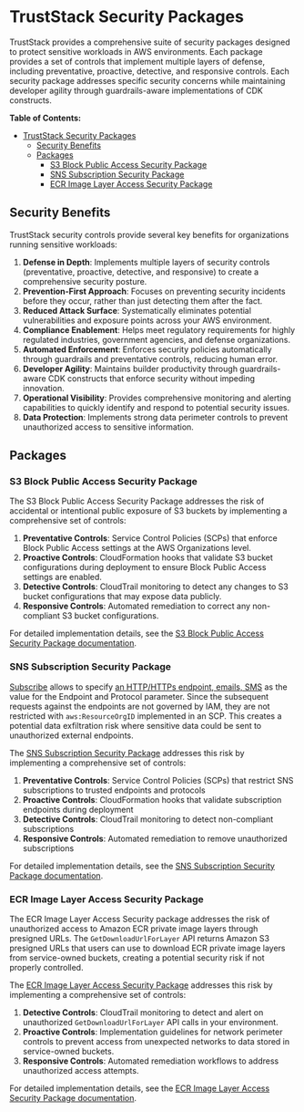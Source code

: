 # TrustStack Security Packages

TrustStack provides a comprehensive suite of security packages designed to protect sensitive workloads in AWS environments. Each package provides a set of controls that implement multiple layers of defense, including preventative, proactive, detective, and responsive controls. Each security package addresses specific security concerns while maintaining developer agility through guardrails-aware implementations of CDK constructs.

**Table of Contents:**

- [TrustStack Security Packages](#truststack-security-packages)
  - [Security Benefits](#security-benefits)
  - [Packages](#packages)
    - [S3 Block Public Access Security Package](#s3-block-public-access-security-package)
    - [SNS Subscription Security Package](#sns-subscription-security-package)
    - [ECR Image Layer Access Security Package](#ecr-image-layer-access-security-package)

## Security Benefits

TrustStack security controls provide several key benefits for organizations running sensitive workloads:

1. **Defense in Depth**: Implements multiple layers of security controls (preventative, proactive, detective, and responsive) to create a comprehensive security posture.
2. **Prevention-First Approach**: Focuses on preventing security incidents before they occur, rather than just detecting them after the fact.
3. **Reduced Attack Surface**: Systematically eliminates potential vulnerabilities and exposure points across your AWS environment.
4. **Compliance Enablement**: Helps meet regulatory requirements for highly regulated industries, government agencies, and defense organizations.
5. **Automated Enforcement**: Enforces security policies automatically through guardrails and preventative controls, reducing human error.
6. **Developer Agility**: Maintains builder productivity through guardrails-aware CDK constructs that enforce security without impeding innovation.
7. **Operational Visibility**: Provides comprehensive monitoring and alerting capabilities to quickly identify and respond to potential security issues.
8. **Data Protection**: Implements strong data perimeter controls to prevent unauthorized access to sensitive information.

## Packages

### S3 Block Public Access Security Package

The S3 Block Public Access Security Package addresses the risk of accidental or intentional public exposure of S3 buckets by implementing a comprehensive set of controls:

1. **Preventative Controls**: Service Control Policies (SCPs) that enforce Block Public Access settings at the AWS Organizations level.
2. **Proactive Controls**: CloudFormation hooks that validate S3 bucket configurations during deployment to ensure Block Public Access settings are enabled.
3. **Detective Controls**: CloudTrail monitoring to detect any changes to S3 bucket configurations that may expose data publicly.
4. **Responsive Controls**: Automated remediation to correct any non-compliant S3 bucket configurations.

For detailed implementation details, see the [S3 Block Public Access Security Package documentation](lib/security-packages/s3/block-public-access/README.md).

### SNS Subscription Security Package

[Subscribe](https://docs.aws.amazon.com/sns/latest/api/API_Subscribe.html) allows to specify [an HTTP/HTTPs endpoint, emails, SMS](https://docs.aws.amazon.com/sns/latest/dg/sns-create-subscribe-endpoint-to-topic.html) as the value for the Endpoint and Protocol parameter. Since the subsequent requests against the endpoints are not governed by IAM, they are not restricted with `aws:ResourceOrgID` implemented in an SCP. This creates a potential data exfiltration risk where sensitive data could be sent to unauthorized external endpoints.

The [SNS Subscription Security Package](lib/security-packages/sns/subscription-security/README.md) addresses this risk by implementing a comprehensive set of controls:

1. **Preventative Controls**: Service Control Policies (SCPs) that restrict SNS subscriptions to trusted endpoints and protocols
2. **Proactive Controls**: CloudFormation hooks that validate subscription endpoints during deployment
3. **Detective Controls**: CloudTrail monitoring to detect non-compliant subscriptions
4. **Responsive Controls**: Automated remediation to remove unauthorized subscriptions

For detailed implementation details, see the [SNS Subscription Security Package documentation](lib/security-packages/sns/subscription-security/README.md).

### ECR Image Layer Access Security Package

The ECR Image Layer Access Security package addresses the risk of unauthorized access to Amazon ECR private image layers through presigned URLs. The `GetDownloadUrlForLayer` API returns Amazon S3 presigned URLs that users can use to download ECR private image layers from service-owned buckets, creating a potential security risk if not properly controlled.

The [ECR Image Layer Access Security Package](lib/security-packages/ecr/image-layer-access/README.md) addresses this risk by implementing a comprehensive set of controls:

1. **Detective Controls**: CloudTrail monitoring to detect and alert on unauthorized `GetDownloadUrlForLayer` API calls in your environment.
2. **Proactive Controls**: Implementation guidelines for network perimeter controls to prevent access from unexpected networks to data stored in service-owned buckets.
3. **Responsive Controls**: Automated remediation workflows to address unauthorized access attempts.

For detailed implementation details, see the [ECR Image Layer Access Security Package documentation](lib/security-packages/ecr/image-layer-access/README.md).
